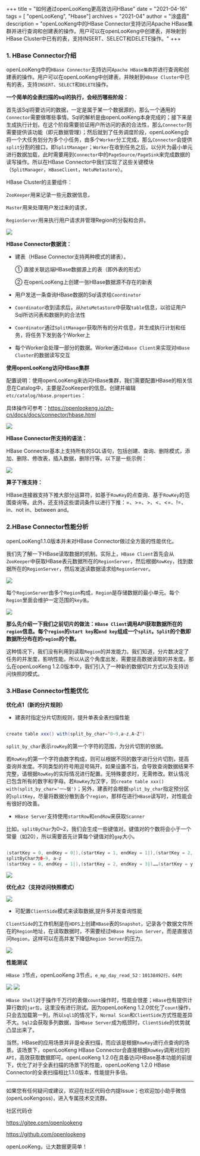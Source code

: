 +++ 
title = "如何通过openLooKeng更高效访问HBase"
date = "2021-04-16"
tags = [ "openLooKeng", "Hbase"]
archives = "2021-04"
author = "涂盛霞"
description = "openLooKeng中的HBase Connector支持访问Apache HBase集群并进行查询和创建表的操作。用户可以在openLooKeng中创建表，并映射到HBase Cluster中已有的表，支持INSERT、SELECT和DELETE操作。"
+++




### 1. HBase Connector介绍

openLooKeng中的`HBase Connector`支持访问`Apache HBase集群`并进行查询和创建表的操作。用户可以在openLooKeng中创建表，并映射到`HBase Cluster`中已有的表，支持`INSERT`、`SELECT`和`DELETE`操作。

**一个简单的全表扫描的sql的执行，会经历哪些阶段：**

首先该Sql将要访问的数据，一定是属于某一个数据源的，那么一个通用的`Connector`需要做哪些事情。Sql的解析是由openLooKeng本身完成的；接下来是生成执行计划，在这个阶段需要验证用户所访问的表的合法性，那么`Connector`则需要提供该功能（即元数据管理）；然后就到了任务调度阶段，openLooKeng会将一个大任务划分为多个小任务，由多个`Worker`分工完成，那么`Connector`会提供`split`分割的接口，即`SplitManager`；`Worker`在收到任务之后，以分片为最小单元进行数据加载，此时需要用到`Connector`中的`PageSource/PageSink`来完成数据的读写操作。所以在HBase Connector中我们实现了这些关键模块（`SplitManager`，`HBaseClient`，`HetuMetastore`）。

HBase Cluster的主要组件：

`ZooKeeper`用来记录一些元数据信息，

`Master`用来处理用户发过来的请求，

`RegionServer`用来执行用户请求并管理Region的分裂和合并。

<img src='/zh-cn/blog/20210416/hbase-01.jpg' />


**HBase Connector数据流：**

- 建表（HBase Connector支持两种模式的建表）。

    ①	直接关联远端HBase数据源上的表（即外表的形式）

    ②	在openLooKeng上创建一张HBase数据源不存在的新表

-	用户发送一条查询HBase数据的Sql请求给`Coordinator`

-	`Coordinator`收到请求后，从`hetuMetastore`中获取`table`信息，以验证用户Sql所访问表和数据列的合法性

-	`Coordinator`通过`SplitManager`获取所有的分片信息，并生成执行计划和任务，将任务下发到各个Worker上

-	每个Worker会处理一部分的数据。Worker通过`HBase Client`来实现对`HBase Cluster`的数据读写交互

**使用openLooKeng访问HBase集群**

配置说明：使用openLooKeng来访问HBase集群，我们需要配置HBase的相关信息在Catalog中，主要是ZooKeeper的信息。创建并编辑`etc/catalog/hbase.properties`：

具体操作可参考：<https://openlookeng.io/zh-cn/docs/docs/connector/hbase.html>

<img src='/zh-cn/blog/20210416/hbase-02.jpg' />

**HBase Connector所支持的语法：**

HBase Connector基本上支持所有的SQL语句，包括创建、查询、删除模式，添加、删除、修改表，插入数据，删除行等。以下是一些示例：

<img src='/zh-cn/blog/20210416/hbase-03.jpg' />

**算子下推支持：**

HBase连接器支持下推大部分运算符，如基于`RowKey`的点查询、基于`RowKey`的范围查询等。此外，还支持这些谓词条件以进行下推：=、>=、>、<、<=、!=、in、not in、between and。


### 2.HBase Connector性能分析

openLooKeng1.1.0版本并未对HBase Connector做过全方面的性能优化。

我们先了解一下HBase读取数据的机制。实际上，`HBase Client`首先会从`ZooKeeper`中获取HBase表元数据所在的`RegionServer`，然后根据`RowKey`，找到数据所在的`RegionServer`，然后发送读数据请求给`RegionServer`。

<img src='/zh-cn/blog/20210416/hbase-04.jpg' />

每个`RegionServer`由多个`Region`构成，`Region`是存储数据的最小单元。每个`Region`里面会维护一定范围的`key值`。

<img src='/zh-cn/blog/20210416/hbase-05.jpg' />

**那么先介绍一下我们之前切片的做法：`HBase Client`调用API获取数据所在的`region`信息。每个`region`的`start key`和`end key`组成一个`split`。`Split`的个数即数据所分布在的`region`的个数。**

这种情况下，我们没有利用到读取`Region`的并发能力。我们知道，分片数决定了任务的并发度，影响性能。所以从这个角度出发，需要提高数据读取的并发度。那么在openLooKeng 1.2.0版本中，我们引入了一种新的数据切片方式以及支持访问快照的模式。

### 3.HBase Connector性能优化

**优化点1（新的分片规则）**

-	建表时指定分片切割规则，提升单表全表扫描性能

```java

create table xxx() with(split_by_char='0~9,a~z,A~Z')

```

`split_by_char`表示`rowKey`的第一个字符的范围，为分片切割的依据。

若`RowKey`的第一个字符由数字构成，则可以根据不同的数字进行分片切割，提高查询并发度。不同类型的符号用逗号隔开。如果设置不当，会导致查询数据结果不完整，请根据`RowKey`的实际情况进行配置。无特殊要求时，无需修改。默认情况已包含所有的数字和字母。若`RowKey`为汉字，则`create table xxx() with(split_by_char='一~锯')`；另外，建表时会根据`split_by_char`指定预分区的`splitKey`，尽量将数据分散到各个`region`，那样在进行`HBase`读写时，对性能会有很好的改善。

- `HBase Server`支持使用`startRow`和`endRow`来获取`Scanner`

比如，`splitByChar`为0~2，我们会生成一些键值对。键值对的个数将会小于一个常量（如20），所以需要首先计算每个键值对的`gap`大小。

```java

(startKey = 0, endKey = 0|),(startKey = 1, endKey = 1|),(startKey = 2, endKey = 2|)
splitByChar为0~9, a~z
(startKey = 0, endKey = 1|),(startKey = 2, endKey = 3|)……(startKey = y, endKey = z|)

```

<img src='/zh-cn/blog/20210416/hbase-06.jpg' />

**优化点2（支持访问快照模式）**

<img src='/zh-cn/blog/20210416/hbase-07.jpg' />

-	可配置`ClientSide`模式来读取数据,提升多并发查询性能 

`ClientSide`的工作机制是在`HDFS`上创建`HBase`表的`Snapshot`，记录各个数据文件所在的`Region`地址，在读取数据时，不需要经过`HBase Region Server`，而是直接访问`Region`，这样可以在高并发下降低`Region Server`的压力。

<img src='/zh-cn/blog/20210416/hbase-08.jpg' />

**性能测试**

`HBase 3`节点，openLooKeng 3节点，`e_mp_day_read_52：10138492行，64列`

<img src='/zh-cn/blog/20210416/hbase-09.jpg' />

<img src='/zh-cn/blog/20210416/hbase-10.jpg' />

`HBase Shell`对于操作千万行的表做`count`操作时，性能会很差；`HBase`也有提供计算行数的`jar包`，这里没有进行测试。因为openLooKeng 1.2.0优化了`count`操作，只会去加载第一列，所以`sql1`的情况下，`Normal Scan`和`ClientSide`方式性能差异不大。`Sql2`会获取多列数据，当`HBase Server`成为瓶颈时，`ClientSide`的优势就凸显出来了。

当然，HBase的应用场景并非是全表扫描，而应该是根据`RowKey`进行点查询的场景。该场景下，openLooKeng HBase Connector会直接根据`RowKey`调用对应的`API`，高效获取数据即可。openLooKeng 1.2.0在具备访问HBase基本功能的前提下，优化了对于全表扫描的场景下的性能，openLooKeng 1.2.0 HBase Connector的全表扫描相比1.1.0版本，性能提升多倍。


---

如果您有任何疑问或建议，欢迎在社区代码仓内提Issue；也欢迎加小助手微信(openLooKengoss)，进入专属技术交流群。

社区代码仓 

<https://gitee.com/openlookeng>

<https://github.com/openlookeng>


openLooKeng，让大数据更简单！